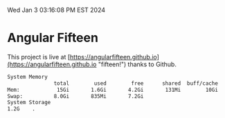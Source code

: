 Wed Jan  3 03:16:08 PM EST 2024

# Angular Fifteen


This project is live at [https://angularfifteen.github.io](https://angularfifteen.github.io "fifteen!") thanks to Github.

```bash
System Memory
               total        used        free      shared  buff/cache   available
Mem:            15Gi       1.6Gi       4.2Gi       131Mi        10Gi        13Gi
Swap:          8.0Gi       835Mi       7.2Gi
System Storage
1.2G	.
```
```bash
